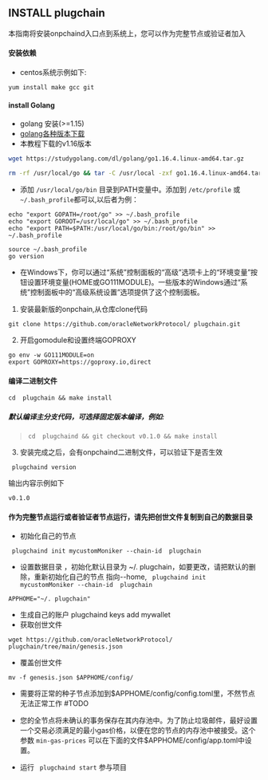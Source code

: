 ## INSTALL  plugchain
本指南将安装onpchaind入口点到系统上，您可以作为完整节点或验证者加入
#### 安装依赖
- centos系统示例如下:
```
yum install make gcc git
```
#### install Golang
- golang 安装(>=1.15)
- [golang各种版本下载](https://studygolang.com/dl)
- 本教程下载的v1.16版本
```sh
wget https://studygolang.com/dl/golang/go1.16.4.linux-amd64.tar.gz
```
```sh
rm -rf /usr/local/go && tar -C /usr/local -zxf go1.16.4.linux-amd64.tar.gz 
```
- 添加 `/usr/local/go/bin` 目录到PATH变量中。添加到 `/etc/profile` 或 `~/.bash_profile`都可以,以后者为例：
```
echo "export GOPATH=/root/go" >> ~/.bash_profile
echo "export GOROOT=/usr/local/go" >> ~/.bash_profile
echo "export PATH=$PATH:/usr/local/go/bin:/root/go/bin" >> ~/.bash_profile
```
```
source ~/.bash_profile
go version
```
- 在Windows下，你可以通过“系统”控制面板的“高级”选项卡上的“环境变量”按钮设置环境变量(HOME或GO111MODULE)。一些版本的Windows通过“系统”控制面板中的“高级系统设置”选项提供了这个控制面板。

1.  安装最新版的onpchain,从仓库clone代码
```
git clone https://github.com/oracleNetworkProtocol/ plugchain.git
```
2.  开启gomodule和设置终端GOPROXY
```
go env -w GO111MODULE=on
export GOPROXY=https://goproxy.io,direct
```
#### 编译二进制文件
```shell
cd  plugchain && make install
```
##### 默认编译主分支代码，可选择固定版本编译，例如: 
> `cd  plugchaind && git checkout v0.1.0 && make install`
3. 安装完成之后，会有onpchaind二进制文件，可以验证下是否生效
```
 plugchaind version
```
输出内容示例如下
```
v0.1.0
```
#### 作为完整节点运行或者验证者节点运行，请先把创世文件复制到自己的数据目录
- 初始化自己的节点
```
 plugchaind init mycustomMoniker --chain-id  plugchain
```

- 设置数据目录 ，初始化默认目录为 ~/. plugchain，如要更改，请把默认的删除，重新初始化自己的节点 指向--home, ` plugchaind init mycustomMoniker --chain-id  plugchain`

```shell
APPHOME="~/. plugchain"
```
- 生成自己的账户
 plugchaind keys add mywallet
- 获取创世文件
```
wget https://github.com/oracleNetworkProtocol/ plugchain/tree/main/genesis.json
```
- 覆盖创世文件
```
mv -f genesis.json $APPHOME/config/
```
- 需要将正常的种子节点添加到$APPHOME/config/config.toml里，不然节点无法正常工作 #TODO


- 您的全节点将未确认的事务保存在其内存池中。为了防止垃圾邮件，最好设置一个交易必须满足的最小gas价格，以便在您的节点的内存池中被接受。这个参数 `min-gas-prices` 可以在下面的文件$APPHOME/config/app.toml中设置。

- 运行 ` plugchaind start` 参与项目